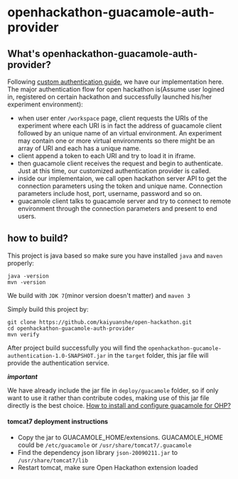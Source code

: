 openhackathon-guacamole-auth-provider
==================================

## What's openhackathon-guacamole-auth-provider?
Following [custom authentication guide](http://guac-dev.org/doc/gug/custom-authentication.html), we have our implementation here. The major authentication flow for open hackathon is(Assume user logined in, registered on certain hackathon and successfully launched his/her experiment environment):

- when user enter `/workspace` page, client requests the URIs of the experiment where each URI is in fact the address of guacamole client followed by an unique name of an virtual environment. An experiment may contain one or more virtual environments so there might be an array of URI and each has a unique name.
- client append a token to each URI and try to load it in iframe.
- then guacamole client receives the request and begin to authenticate. Just at this time, our customized authentication provider is called.
- inside our implementaion, we call open hackathon server API to get the connection parameters using the token and unique name. Connection parameters include host, port, username, password and so on.
- guacamole client talks to guacamole server and try to connect to remote environment through the connection parameters and present to end users.

## how to build?
This project is java based so make sure you have installed `java` and `maven` properly:
```
java -version
mvn -version
```
We build with `JDK 7`(minor version doesn't matter) and `maven 3`

Simply build this project by:
```
git clone https://github.com/kaiyuanshe/open-hackathon.git
cd openhackathon-guacamole-auth-provider
mvn verify
```

After project build successfully you will find the `openhackathon-gucamole-authentication-1.0-SNAPSHOT.jar` in the `target` folder, this jar file will provide the authentication service.

**_important_**

We have already include the jar file in `deploy/guacamole` folder, so if only want to use it rather than contribute codes, making use of this jar file directly is the best choice. [How to install and configure guacamole for OHP?](https://github.com/kaiyuanshe/open-hackathon/blob/master/documents/developer_guide.md#install-and-configure-guacamole)

#### tomcat7 deployment instructions

- Copy the jar to GUACAMOLE_HOME/extensions. GUACAMOLE_HOME could be `/etc/guacamole` or `/usr/share/tomcat7/.guacamole`
- Find the dependency json library `json-20090211.jar` to `/usr/share/tomcat7/lib`
- Restart tomcat, make sure Open Hackathon extension loaded